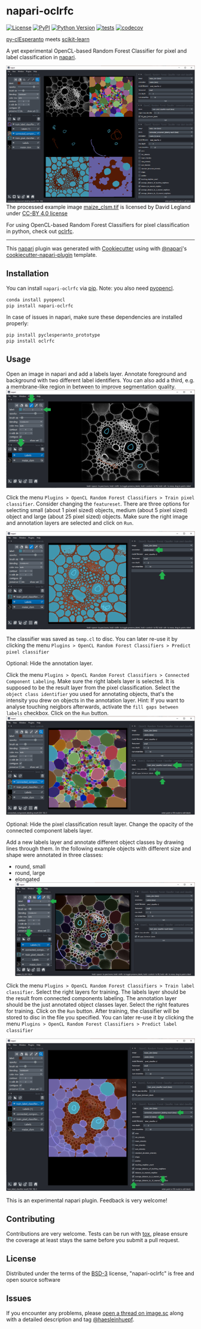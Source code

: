 # napari-oclrfc

[![License](https://img.shields.io/pypi/l/napari-oclrfc.svg?color=green)](https://github.com/haesleinhuepf/napari-oclrfc/raw/master/LICENSE)
[![PyPI](https://img.shields.io/pypi/v/napari-oclrfc.svg?color=green)](https://pypi.org/project/napari-oclrfc)
[![Python Version](https://img.shields.io/pypi/pyversions/napari-oclrfc.svg?color=green)](https://python.org)
[![tests](https://github.com/haesleinhuepf/napari-oclrfc/workflows/tests/badge.svg)](https://github.com/haesleinhuepf/napari-oclrfc/actions)
[![codecov](https://codecov.io/gh/haesleinhuepf/napari-oclrfc/branch/master/graph/badge.svg)](https://codecov.io/gh/haesleinhuepf/napari-oclrfc)

[py-clEsperanto](https://github.com/clEsperanto/pyclesperanto_prototype) meets [scikit-learn](https://scikit-learn.org/stable/)

A yet experimental OpenCL-based Random Forest Classifier for pixel and label classification in [napari].

![](https://github.com/haesleinhuepf/napari-oclrfc/raw/master/images/screenshot.png)
The processed example image [maize_clsm.tif](https://github.com/dlegland/mathematical_morphology_with_MorphoLibJ/blob/master/sampleImages/maize_clsm.tif)
is licensed by David Legland under 
[CC-BY 4.0 license](https://github.com/dlegland/mathematical_morphology_with_MorphoLibJ/blob/master/LICENSE)

For using OpenCL-based Random Forest Classifiers for pixel classification in python, check out [oclrfc](https://github.com/haesleinhuepf/oclrfc).


----------------------------------

This [napari] plugin was generated with [Cookiecutter] using with [@napari]'s [cookiecutter-napari-plugin] template.

## Installation

You can install `napari-oclrfc` via [pip]. Note: you also need [pyopencl](https://documen.tician.de/pyopencl/).

    conda install pyopencl
    pip install napari-oclrfc
    
In case of issues in napari, make sure these dependencies are installed properly:
    
    pip install pyclesperanto_prototype
    pip install oclrfc

## Usage

Open an image in napari and add a labels layer. Annotate foreground and background with two different label identifiers. You can also add a third, e.g. a membrane-like region in between to improve segmentation quality.
![img.png](https://github.com/haesleinhuepf/napari-oclrfc/raw/master/images/img.png)

Click the menu `Plugins > OpenCL Random Forest Classifiers > Train pixel classifier`. 
Consider changing the `featureset`. There are three options for selecting 
small (about 1 pixel sized) objects, 
medium (about 5 pixel sized) object and 
large (about 25 pixel sized) objects.
Make sure the right image and annotation layers are selected and click on `Run`.

![img_1.png](https://github.com/haesleinhuepf/napari-oclrfc/raw/master/images/img_1.png)

The classifier was saved as `temp.cl` to disc. You can later re-use it by clicking the menu `Plugins > OpenCL Random Forest Classifiers > Predict pixel classifier`

Optional: Hide the annotation layer.

Click the menu `Plugins > OpenCL Random Forest Classifiers > Connected Component Labeling`.
Make sure the right labels layer is selected. It is supposed to be the result layer from the pixel classification.
Select the `object class identifier` you used for annotating objects, that's the intensity you drew on objects in the annotation layer.
Hint: If you want to analyse touching neigbors afterwards, activate the `fill gaps between labels` checkbox.
Click on the `Run` button.
![img_2.png](https://github.com/haesleinhuepf/napari-oclrfc/raw/master/images/img_2.png)

Optional: Hide the pixel classification result layer. Change the opacity of the connected component labels layer.

Add a new labels layer and annotate different object classes by drawing lines through them. 
In the following example objects with different size and shape were annotated in three classes:
* round, small
* round, large
* elongated
![img_3.png](https://github.com/haesleinhuepf/napari-oclrfc/raw/master/images/img_3.png)
  
Click the menu `Plugins > OpenCL Random Forest Classifiers > Train label classifier`. Select the right layers for training.
The labels layer should be the result from connected components labeling.
The annotation layer should be the just annotated object classes layer.
Select the right features for training. Click on the `Run` button. 
After training, the classifier will be stored to disc in the file you specified.
You can later re-use it by clicking the menu `Plugins > OpenCL Random Forest Classifiers > Predict label classifier`

![img_5.png](https://github.com/haesleinhuepf/napari-oclrfc/raw/master/images/img_5.png)

This is an experimental napari plugin. Feedback is very welcome!

## Contributing
 
Contributions are very welcome. Tests can be run with [tox], please ensure
the coverage at least stays the same before you submit a pull request.

## License

Distributed under the terms of the [BSD-3] license,
"napari-oclrfc" is free and open source software

## Issues

If you encounter any problems, please [open a thread on image.sc](https://image.sc) along with a detailed description and tag [@haesleinhuepf](https://github.com/haesleinhuepf).

[napari]: https://github.com/napari/napari
[Cookiecutter]: https://github.com/audreyr/cookiecutter
[@napari]: https://github.com/napari
[MIT]: http://opensource.org/licenses/MIT
[BSD-3]: http://opensource.org/licenses/BSD-3-Clause
[GNU GPL v3.0]: http://www.gnu.org/licenses/gpl-3.0.txt
[GNU LGPL v3.0]: http://www.gnu.org/licenses/lgpl-3.0.txt
[Apache Software License 2.0]: http://www.apache.org/licenses/LICENSE-2.0
[Mozilla Public License 2.0]: https://www.mozilla.org/media/MPL/2.0/index.txt
[cookiecutter-napari-plugin]: https://github.com/napari/cookiecutter-napari-plugin
[file an issue]: https://github.com/haesleinhuepf/napari-oclrfc/issues
[napari]: https://github.com/napari/napari
[tox]: https://tox.readthedocs.io/en/latest/
[pip]: https://pypi.org/project/pip/
[PyPI]: https://pypi.org/
